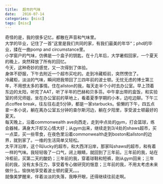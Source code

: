 ```yaml
---
title:  超市的气味
date:   2016-07-14
categories: [misc]
tags: [misc]
---
```

奇怪的是，我的很多记忆，都散在声音和气味里。  
大学的毕业，记住了一首”这里是我们共同的家，有我们最美的年华“；phd的毕业，揉在一曲pomp and circumstance里。  
小学窗户的气味，仿佛是一个盒子的钥匙，在十几年后，大学暑假回家，一个夏天的晚上，突然释放了所有的回忆。  
今天，这种奇妙的感觉，又一次得到了体验。  
身体不舒服，下午去附近一个超市买吃的。走到冷藏柜前，突然愣住了。  
冷藏柜，淡淡的气味，瞬间把我带回了三四年前的波士顿。无忧无虑的博士第三年，不用想太多的事情。住在allston的我，每天走半个小时去办公室。早上顶着东边的太阳，听完了AAT，听了半年的巴赫和贝多芬。中午拿出带的盒饭，和实验室的师兄师姐，坐在办公室前的草地上，看着夏季学期的小本，边吃边聊。下午三点coffee break，往左往右走5分钟，都是一家starbucks。偷懒的下午，四五点拿一本小说，躺在离办公室五分钟的查尔斯河边，躺在夕阳里，享受波士顿最好的夏天。  
每天晚上，沿着commonwealth ave向西走，走到中点处的gym，打会篮球，练会器械，满身大汗却又心情大好；从gym出来，继续走到3/4处的shaws超市，买一点菜，买一些零食，在夜色里沿着commonwealth走到boston和allston的边界，就到家了。一维的生活简单又轻松。  
太平洋沿岸，这个叫lucky的超市，和大西洋沿岸，那家叫shaws的超市，和有着一样的气味。我轻轻吸了一口气，闭上眼睛，就回到了三年前。三年前的我，站在冷柜前，买第二天的酸奶；三年前的我，穿着球鞋和短裤，刚从gym回来；三年前的我，没有太多压力，享受着专心做研究的惬意；三年前的我，不用太考虑未来做什么，愉快地享受着波士顿的夏天。。。   
就像美梦醒来，伴着淡淡的失落，我睁开眼，还得继续往前走啊。  